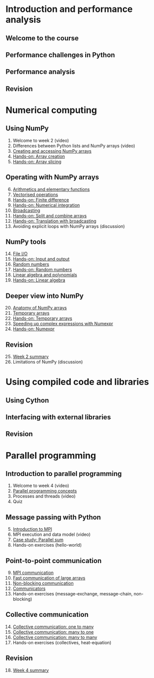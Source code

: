 # Introduction and performance analysis

## Welcome to the course

## Performance challenges in Python

## Performance analysis

## Revision


# Numerical computing

## Using NumPy

1. Welcome to week 2 (video)
2. Differences between Python lists and NumPy arrays (video)
3. [Creating and accessing NumPy arrays](numerical-computing/creating-and-accessing.md)
4. [Hands-on: Array creation](../../numpy/array-creation/)
5. [Hands-on: Array slicing](../../numpy/array-slicing/)

## Operating with NumPy arrays

6. [Arithmetics and elementary functions](numerical-computing/simple-operations.md)
7. [Vectorised operations](numerical-computing/vectorised-operations.md)
8. [Hands-on: Finite difference](../../numpy/finite-difference/)
9. [Hands-on: Numerical integration](../../numpy/integration/)
10. [Broadcasting](numerical-computing/broadcasting.md)
11. [Hands-on: Split and combine arrays](../../numpy/split-combine/)
12. [Hands-on: Translation with broadcasting](../../numpy/broadcast-translation/)
13. Avoiding explicit loops with NumPy arrays (discussion)

## NumPy tools

14. [File I/O](numerical-computing/file-io.md)
15. [Hands-on: Input and output](../../numpy/input-output/)
16. [Random numbers](numerical-computing/random-numbers.md)
17. [Hands-on: Random numbers](../../numpy/random-numbers/)
18. [Linear algebra and polynomials](numerical-computing/linear-algebra.md)
19. [Hands-on: Linear algebra](../../numpy/linear-algebra/)

## Deeper view into NumPy

20. [Anatomy of NumPy arrays](numerical-computing/anatomy-of-ndarray.md)
21. [Temporary arrays](numerical-computing/temporary-arrays.md)
22. [Hands-on: Temporary arrays](../../numpy/temporary-arrays/)
23. [Speeding up complex expressions with Numexpr](numerical-computing/numexpr.md)
24. [Hands-on: Numexpr](../../numpy/numexpr/)

## Revision

25. [Week 2 summary](numerical-computing/summary.md)
26. Limitations of NumPy (discussion)


# Using compiled code and libraries

## Using Cython

## Interfacing with external libraries

## Revision


# Parallel programming

## Introduction to parallel programming

1. Welcome to week 4 (video)
2. [Parallel programming concepts](parallel-programming/concepts.md)
3. Processes and threads (video)
4. Quiz

## Message passing with Python

5. [Introduction to MPI](parallel-programming/intro-to-mpi.md)
6. MPI execution and data model (video)
7. [Case study: Parallel sum](parallel-programming/parallel-sum.md)
8. Hands-on exercises (hello-world)

## Point-to-point communication

9. [MPI communication](parallel-programming/send-receive.md)
10. [Fast communication of large arrays](parallel-programming/send-receive-array.md)
11. [Non-blocking communication](parallel-programming/non-blocking.md)
12. [Communicators](parallel-programming/communicators.md)
13. Hands-on exercises (message-exchange, message-chain, non-blocking)

## Collective communication

14. [Collective communication: one to many](parallel-programming/collectives-1-to-n.md)
15. [Collective communication: many to one](parallel-programming/collectives-n-to-1.md)
16. [Collective communication: many to many](parallel-programming/collectives-n-to-n.md)
17. Hands-on exercises (collectives, heat-equation)

## Revision

18. [Week 4 summary](parallel-programming/summary.md)

